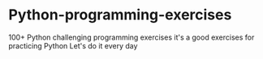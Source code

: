 # Python-programming-exercises
100+ Python challenging programming exercises
it's a good exercises for practicing Python
Let's do it every day
